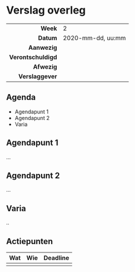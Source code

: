 # Verslag overleg

|                     |                   |
|--------------------:|:------------------|
|            **Week** | 2                 |
|           **Datum** | 2020-mm-dd, uu:mm |
|        **Aanwezig** |                   |
| **Verontschuldigd** |                   |
|         **Afwezig** |                   |
|    **Verslaggever** |                   |

## Agenda

- Agendapunt 1
- Agendapunt 2
- Varia

## Agendapunt 1

...

## Agendapunt 2

...

## Varia

..

## Actiepunten

| Wat | Wie | Deadline |
|:----|:----|:---------|
|     |     |          |

